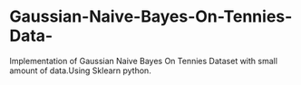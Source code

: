 # Gaussian-Naive-Bayes-On-Tennies-Data-
Implementation of Gaussian Naive Bayes On Tennies Dataset with small amount of data.Using Sklearn python.
